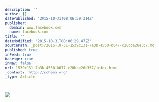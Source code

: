 ```yaml
---
description: ''
author: []
datePublished: '2015-10-31T08:06:59.314Z'
publisher:
  domain: www.facebook.com
  name: facebook.com
title: ''
dateModified: '2015-10-31T08:06:29.472Z'
sourcePath: _posts/2015-10-31-1539c131-7a3b-4550-b677-c20bce26e357.md
published: true
inFeed: true
hasPage: true
inNav: false
url: 1539c131-7a3b-4550-b677-c20bce26e357/index.html
_context: 'http://schema.org'
_type: Article

---
```

![](https://scontent.fsnc1-1.fna.fbcdn.net/hphotos-xpt1/t31.0-8/10866054_10205236204481127_6744132385962045022_o.jpg)